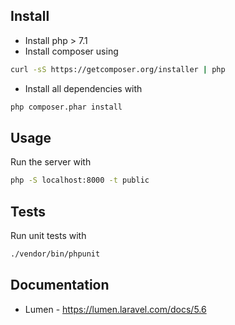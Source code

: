 ## Install
- Install php > 7.1
- Install composer using
```sh
curl -sS https://getcomposer.org/installer | php
```
- Install all dependencies with
```sh
php composer.phar install
```

## Usage
Run the server with
```sh
php -S localhost:8000 -t public
```

## Tests
Run unit tests with
```sh
./vendor/bin/phpunit
```

## Documentation
- Lumen - https://lumen.laravel.com/docs/5.6

